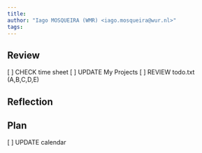```yaml
---
title:
author: "Iago MOSQUEIRA (WMR) <iago.mosqueira@wur.nl>"
tags:
---
```


## Review

[ ] CHECK time sheet
[ ] UPDATE My Projects
[ ] REVIEW todo.txt (A,B,C,D,E)

## Reflection

## Plan

[ ] UPDATE calendar

